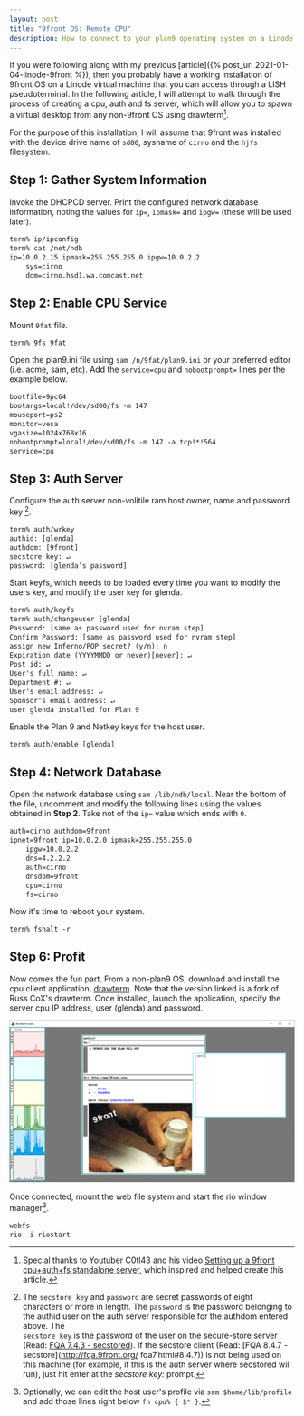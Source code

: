 ```yaml
---
layout: post
title: "9front OS: Remote CPU"
description: How to connect to your plan9 operating system on a Linode virtual machine using a cpu, auth and fs server.
---
```


If you were following along with my previous 
[article]({% post_url 2021-01-04-linode-9front %}), then you probably have a working 
installation of 9front OS on a Linode virtual machine that you can access through a 
LISH pseudoterminal. In the following article, I will attempt to walk through the 
process of creating a cpu, auth and fs server, which will allow you to spawn a virtual 
desktop from any non-9front OS using drawterm[^1]. 

For the purpose of this installation, I will assume that 9front was installed with
the device drive name of `sd00`, sysname of `cirno` and the `hjfs` filesystem.

## Step 1: Gather System Information

Invoke the DHCPCD server. Print the configured network database information, 
noting the values for `ip=`, `ipmask=` and `ipgw=` (these will be used later).

```
term% ip/ipconfig
term% cat /net/ndb
ip=10.0.2.15 ipmask=255.255.255.0 ipgw=10.0.2.2
    sys=cirno
    dom=cirno.hsd1.wa.comcast.net
```

## Step 2: Enable CPU Service

Mount `9fat` file.

```
term% 9fs 9fat
```
    
Open the plan9.ini file using `sam /n/9fat/plan9.ini` or your preferred editor 
(i.e. acme, sam, etc). Add the `service=cpu` and `nobootprompt=` lines per the
example below.

```
bootfile=9pc64
bootargs=local!/dev/sd00/fs -m 147
mouseport=ps2
monitor=vesa
vgasize=1024x768x16
nobootprompt=local!/dev/sd00/fs -m 147 -a tcp!*!564
service=cpu
```

## Step 3: Auth Server

Configure the auth server non-volitile ram host owner, name and password key [^2].

```
term% auth/wrkey
authid: [glenda]
authdom: [9front]
secstore key: ↵
password: [glenda’s password]
```

Start keyfs, which needs to be loaded every time you want to modify the users 
key, and modify the user key for glenda.

```
term% auth/keyfs
term% auth/changeuser [glenda]
Password: [same as password used for nvram step]
Confirm Password: [same as password used for nvram step]
assign new Inferno/POP secret? (y/n): n
Expiration date (YYYYMMDD or never)[never]: ↵
Post id: ↵
User's full name: ↵
Department #: ↵
User's email address: ↵
Sponsor's email address: ↵
user glenda installed for Plan 9
```

Enable the Plan 9 and Netkey keys for the host user.

```
term% auth/enable [glenda]
```

## Step 4: Network Database

Open the network database using `sam /lib/ndb/local`. Near the bottom of 
the file, uncomment and modify the following lines using the values obtained
in **Step 2**. Take not of the `ip=` value which ends with `0`.

```
auth=cirno authdom=9front
ipnet=9front ip=10.0.2.0 ipmask=255.255.255.0
    ipgw=10.0.2.2
    dns=4.2.2.2
    auth=cirno
    dnsdom=9front
    cpu=cirno
    fs=cirno
```

Now it's time to reboot your system.

```
term% fshalt -r
```

## Step 6: Profit

Now comes the fun part.  From a non-plan9 OS, download and install the cpu client 
application, [drawterm](http://drawterm.9front.org). Note that the version linked is 
a fork of Russ CoX's drawterm. Once installed, launch the application, specify the 
server cpu IP address, user (glenda) and password.

![drawterm client session](/assets/drawterm-mothra.png)

Once connected, mount the web file system and start the rio window manager[^3].

```
webfs
rio -i riostart
```

[^1]: Special thanks to Youtuber C0tl43 and his video [Setting up a 9front cpu+auth+fs 
      standalone server](https://www.youtube.com/watch?v=PjVpB3SpAfQ), which inspired 
      and helped create this article.

[^2]: The `secstore key` and `password` are secret passwords of eight characters
      or more in length. The `password` is the password belonging to the authid 
      user on the auth server responsible for the authdom entered above. The  
      `secstore key` is the password of the user on the secure-store server 
      (Read: [FQA 7.4.3 - secstored](http://fqa.9front.org/fqa8.html#7.4.3)). If 
      the secstore client (Read: [FQA 8.4.7 - secstore](http://fqa.9front.org/
      fqa7.html#8.4.7)) is not being used on this machine (for example, if this 
      is the auth server where secstored will run), just hit enter at the 
      *secstore key:* prompt.

[^3]: Optionally, we can edit the host user's profile via `sam $home/lib/profile` 
      and add those lines right below `fn cpu% { $* }`.
